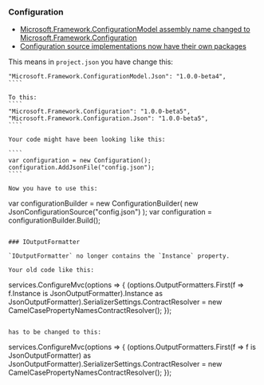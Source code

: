 ### Configuration

* [Microsoft.Framework.ConfigurationModel assembly name changed to Microsoft.Framework.Configuration](https://github.com/aspnet/Announcements/issues/25)
* [Configuration source implementations now have their own packages](https://github.com/aspnet/Announcements/issues/32)

This means in `project.json` you have change this:
`````
"Microsoft.Framework.ConfigurationModel.Json": "1.0.0-beta4",
````

To this:
````
"Microsoft.Framework.Configuration": "1.0.0-beta5",
"Microsoft.Framework.Configuration.Json": "1.0.0-beta5",
````

Your code might have been looking like this:

````
var configuration = new Configuration();
configuration.AddJsonFile("config.json");
````

Now you have to use this:

`````
var configurationBuilder = new ConfigurationBuilder(
  new JsonConfigurationSource("config.json")
);
var configuration = configurationBuilder.Build();
````

### IOutputFormatter

`IOutputFormatter` no longer contains the `Instance` property.

Your old code like this:
````
services.ConfigureMvc(options =>
{
  (options.OutputFormatters.First(f => f.Instance is JsonOutputFormatter).Instance as
    JsonOutputFormatter).SerializerSettings.ContractResolver =
    new CamelCasePropertyNamesContractResolver();
});
````
  
has to be changed to this:
`````
services.ConfigureMvc(options =>
{
  (options.OutputFormatters.First(f => f is JsonOutputFormatter) as
      JsonOutputFormatter).SerializerSettings.ContractResolver =
      new CamelCasePropertyNamesContractResolver();
});
````

